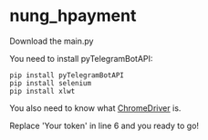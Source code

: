 # nung_hpayment
Download the main.py

You need to install pyTelegramBotAPI:
```
pip install pyTelegramBotAPI
pip install selenium
pip install xlwt
```

You also need to know what [ChromeDriver](https://chromedriver.chromium.org/getting-started) is.

Replace 'Your token' in line 6 and you ready to go!
